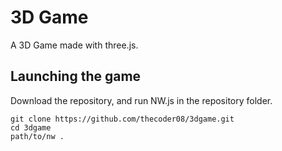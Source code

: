 # 3D Game
A 3D Game made with three.js.
## Launching the game
Download the repository, and run NW.js in the repository folder.
```
git clone https://github.com/thecoder08/3dgame.git
cd 3dgame
path/to/nw .
```